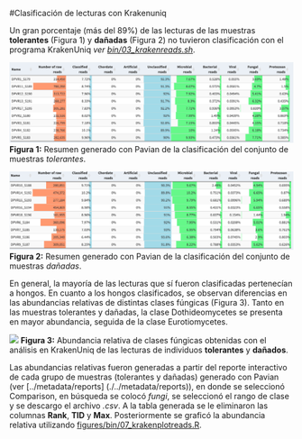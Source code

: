 #Clasificación de lecturas con Krakenuniq


Un gran porcentaje (más del 89%) de las lecturas de las muestras **tolerantes** (Figura 1) y **dañadas** (Figura 2) no tuvieron clasificación con el programa KrakenUniq *ver [bin/03_krakenreads.sh](./../bin/03_krakenreads.sh)*. 

![](./tolerantreads.png)
**Figura 1:** Resumen generado con Pavian de la clasificación del conjunto de muestras *tolerantes*.

![](./damagedreads.png)
**Figura 2:** Resumen generado con Pavian de la clasificación del conjunto de muestras *dañadas*.

En general, la mayoría de las lecturas que sí fueron clasificadas pertenecían a hongos. En cuanto a los hongos clasificados, se observan diferencias en las abundancias relativas de distintas clases fúngicas (Figura 3). Tanto en las muestras tolerantes y dañadas, la clase Dothideomycetes se presenta en mayor abundancia, seguida de la clase Eurotiomycetes.

 
![](./krakenreads.tiff)
**Figura 3:** Abundancia relativa de clases fúngicas obtenidas con el análisis en KrakenUniq de las lecturas de individuos **tolerantes** y **dañados**.

Las abundancias relativas fueron generadas a partir del reporte interactivo de cada grupo de muestras (tolerantes y dañadas) generado con Pavian (ver [../metadata/reports] (./../metadata/reports)), en donde se seleccionó Comparison, en búsqueda se colocó *fungi*, se seleccionó el rango de clase y se descargo el archivo *.csv*. A la tabla generada se le eliminaron las columnas **Rank**, **TID** y **Max**. Posteriormente se graficó la abundancia relativa utilizando [figures/bin/07_krakenplotreads.R](./bin/07_krakenplotreads.R).